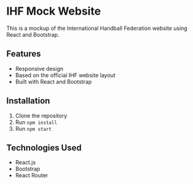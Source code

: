 # IHF Mock Website

This is a mockup of the International Handball Federation website using React and Bootstrap.

## Features
- Responsive design
- Based on the official IHF website layout
- Built with React and Bootstrap

## Installation
1. Clone the repository
2. Run `npm install`
3. Run `npm start`

## Technologies Used
- React.js
- Bootstrap
- React Router
